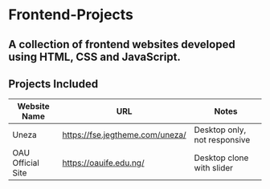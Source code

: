 # Frontend-Projects
A collection of frontend websites developed using HTML, CSS and JavaScript. 
---

## Projects Included

| Website Name      | URL                              | Notes                      |
|-------------------|---------------------------------|----------------------------|
| Uneza             | https://fse.jegtheme.com/uneza/ | Desktop only, not responsive |
| OAU Official Site | https://oauife.edu.ng/           | Desktop clone with slider  |
